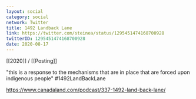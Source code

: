 ```yaml
---
layout: social
category: social
network: Twitter
title: 1492 Landback Lane
link: https://twitter.com/steinea/status/1295451474168700928
twitterID: 1295451474168700928
date: 2020-08-17
---
```


[[2020]] / [[Posting]]

"this is a response to the mechanisms that are in place that are forced upon indigenous people" #1492LandBackLane

<https://www.canadaland.com/podcast/337-1492-land-back-lane/>
